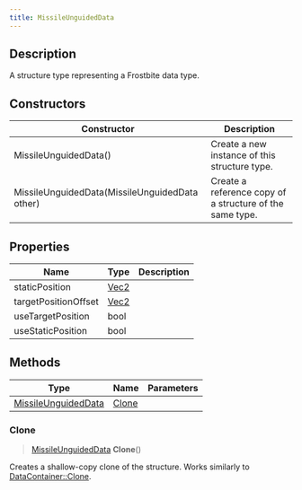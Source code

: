 ```yaml
---
title: MissileUnguidedData
---
```

## Description

A structure type representing a Frostbite data type.

## Constructors

| Constructor                                    | Description                                              |
| ---------------------------------------------- | -------------------------------------------------------- |
| MissileUnguidedData()                          | Create a new instance of this structure type.            |
| MissileUnguidedData(MissileUnguidedData other) | Create a reference copy of a structure of the same type. |

## Properties

| Name                 | Type                              | Description |
| -------------------- | --------------------------------- | ----------- |
| staticPosition       | [Vec2](/vext/ref/shared/class/Vec2) |             |
| targetPositionOffset | [Vec2](/vext/ref/shared/class/Vec2) |             |
| useTargetPosition    | bool                              |             |
| useStaticPosition    | bool                              |             |

## Methods

| Type                                       | Name            | Parameters |
| ------------------------------------------ | --------------- | ---------- |
| [MissileUnguidedData](MissileUnguidedData) | [Clone](#clone) |            |

### Clone

> [MissileUnguidedData](MissileUnguidedData) **Clone**()

Creates a shallow-copy clone of the structure. Works similarly to [DataContainer::Clone](/vext/ref/shared/class/datacontainer#clone).
